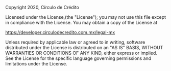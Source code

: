 Copyright 2020, Círculo de Crédito

Licensed under the License,(the "License");
you may not use this file except in compliance with the License.
You may obtain a copy of the License at

https://developer.circulodecredito.com.mx/legal-mx

Unless required by applicable law or agreed to in writing, software
distributed under the License is distributed on an "AS IS" BASIS,
WITHOUT WARRANTIES OR CONDITIONS OF ANY KIND, either express or implied.
See the License for the specific language governing permissions and
limitations under the License.
